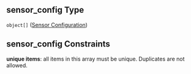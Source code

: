 ## sensor_config Type

`object[]` ([Sensor Configuration](iea43_wra_data_model-properties-measurement-location-measurement-location-properties-measurement-point-measurement-point-properties-sensor-configuration-sensor-configuration.md))

## sensor_config Constraints

**unique items**: all items in this array must be unique. Duplicates are not allowed.

